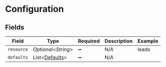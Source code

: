 # Configuration


## Fields

| Field                                                  | Type                                                   | Required                                               | Description                                            | Example                                                |
| ------------------------------------------------------ | ------------------------------------------------------ | ------------------------------------------------------ | ------------------------------------------------------ | ------------------------------------------------------ |
| `resource`                                             | *Optional\<String>*                                    | :heavy_minus_sign:                                     | N/A                                                    | leads                                                  |
| `defaults`                                             | List\<[Defaults](../../models/components/Defaults.md)> | :heavy_minus_sign:                                     | N/A                                                    |                                                        |
